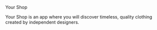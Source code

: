 Your Shop

Your Shop is an app where you will discover timeless, quality clothing created by independent designers. 

